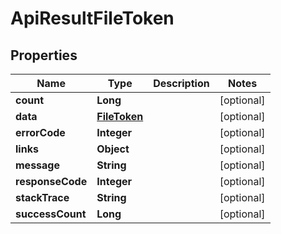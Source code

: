
# ApiResultFileToken

## Properties
Name | Type | Description | Notes
------------ | ------------- | ------------- | -------------
**count** | **Long** |  |  [optional]
**data** | [**FileToken**](FileToken.md) |  |  [optional]
**errorCode** | **Integer** |  |  [optional]
**links** | **Object** |  |  [optional]
**message** | **String** |  |  [optional]
**responseCode** | **Integer** |  |  [optional]
**stackTrace** | **String** |  |  [optional]
**successCount** | **Long** |  |  [optional]



